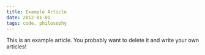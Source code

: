 ```yaml
---
title: Example Article
date: 2012-01-01
tags: code, philosophy
---
```


This is an example article. You probably want to delete it and write your own articles!
